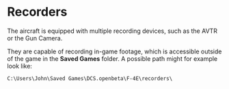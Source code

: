 # Recorders

The aircraft is equipped with multiple recording devices, such as the AVTR or
the Gun Camera.

They are capable of recording in-game footage, which is accessible outside of
the game in the **Saved Games** folder. A possible path might for example look
like:

`C:\Users\John\Saved Games\DCS.openbeta\F-4E\recorders\`
